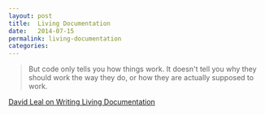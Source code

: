 ```yaml
---
layout: post
title:  Living Documentation
date:   2014-07-15
permalink: living-documentation
categories:
---
```


> But code only tells you how things work. It doesn't tell you why they should work the way they do, or how they are actually supposed to work.

[David Leal on Writing Living Documentation](http://blog.mojotech.com/why-you-should-write-living-documentation/)
